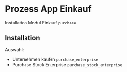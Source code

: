 # Prozess App Einkauf
Installation Modul Einkauf `purchase`

## Installation
Auswahl:
* Unternehmen kaufen `purchase_enterprise`
* Purchase Stock Enterprise   `purchase_stock_enterprise`